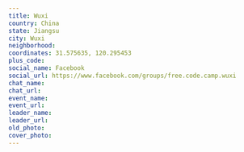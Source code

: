 ```yaml
---
title: Wuxi
country: China
state: Jiangsu
city: Wuxi
neighborhood: 
coordinates: 31.575635, 120.295453
plus_code:
social_name: Facebook
social_url: https://www.facebook.com/groups/free.code.camp.wuxi
chat_name:
chat_url:
event_name:
event_url:
leader_name:
leader_url:
old_photo: 
cover_photo:
---
```


